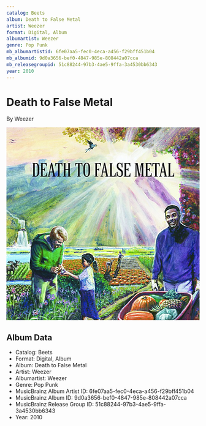 ```yaml
---
catalog: Beets
album: Death to False Metal
artist: Weezer
format: Digital, Album
albumartist: Weezer
genre: Pop Punk
mb_albumartistid: 6fe07aa5-fec0-4eca-a456-f29bff451b04
mb_albumid: 9d0a3656-bef0-4847-985e-808442a07cca
mb_releasegroupid: 51c88244-97b3-4ae5-9ffa-3a4530bb6343
year: 2010
---
```


# Death to False Metal

By Weezer

![](../../assets/beetscovers/Weezer-Death_to_False_Metal.jpg)

## Album Data

- Catalog: Beets
- Format: Digital, Album
- Album: Death to False Metal
- Artist: Weezer
- Albumartist: Weezer
- Genre: Pop Punk
- MusicBrainz Album Artist ID: 6fe07aa5-fec0-4eca-a456-f29bff451b04
- MusicBrainz Album ID: 9d0a3656-bef0-4847-985e-808442a07cca
- MusicBrainz Release Group ID: 51c88244-97b3-4ae5-9ffa-3a4530bb6343
- Year: 2010

